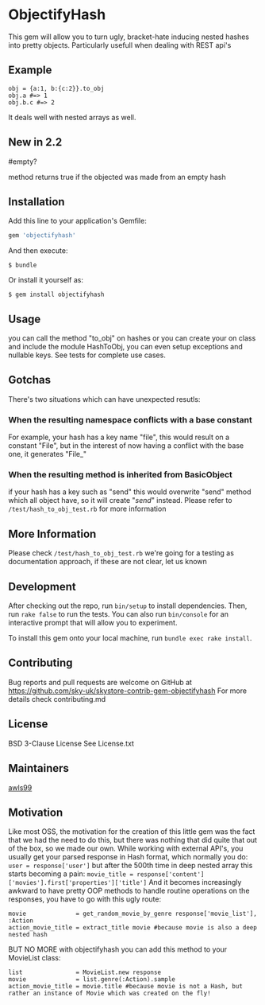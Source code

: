 # ObjectifyHash

This gem will allow you to turn ugly, bracket-hate inducing nested hashes into pretty objects.
Particularly usefull when dealing with REST api's

## Example
```
obj = {a:1, b:{c:2}}.to_obj
obj.a #=> 1
obj.b.c #=> 2
```
It deals well with nested arrays as well.

## New in 2.2

#empty? 

method returns true if the objected was made from an empty hash

## Installation

Add this line to your application's Gemfile:

```ruby
gem 'objectifyhash'
```

And then execute:

    $ bundle

Or install it yourself as:

    $ gem install objectifyhash

## Usage
you can call the method "to_obj" on hashes
or you can create your on class and include the module HashToObj, you can even setup exceptions and nullable keys.
See tests for complete use cases.

## Gotchas
There's two situations which can have unexpected resutls:
### When the resulting namespace conflicts with a base constant
For example, your hash has a key name "file", this would result on a constant "File", but in the interest of now having a
conflict with the base one, it generates "File_"
### When the resulting method is inherited from BasicObject
if your hash has a key such as "send" this would overwrite "send" method which all object have, so it will create "_send_" instead.
Please refer to `/test/hash_to_obj_test.rb` for more information


## More Information
Please check `/test/hash_to_obj_test.rb` we're going for a testing as documentation approach, if these are not clear, let us known

## Development

After checking out the repo, run `bin/setup` to install dependencies. Then, run `rake false` to run the tests. You can also run `bin/console` for an interactive prompt that will allow you to experiment.

To install this gem onto your local machine, run `bundle exec rake install`.

## Contributing

Bug reports and pull requests are welcome on GitHub at https://github.com/sky-uk/skystore-contrib-gem-objectifyhash
For more details check contributing.md

## License
BSD 3-Clause License
See License.txt


## Maintainers
[awls99](https://github.com/awls99)

## Motivation
Like most OSS, the motivation for the creation of this little gem was the fact that we had the need to do this, but there was nothing that did quite that out of the box, so we made our own.
While working with external API's, you usually get your parsed response in Hash format, which normally you do:
`user = response['user']`
but after the 500th time in deep nested array this starts becoming a pain:
 `movie_title = response['content']['movies'].first['properties']['title']`
And it becomes increasingly awkward to have pretty OOP methods to handle routine operations on the responses, you have to go with this ugly route:
```
movie              = get_random_movie_by_genre response['movie_list'], :Action
action_movie_title = extract_title movie #because movie is also a deep nested hash

```
BUT NO MORE with objectifyhash you can add this method to your MovieList class:
```
list               = MovieList.new response
movie              = list.genre(:Action).sample
action_movie_title = movie.title #because movie is not a Hash, but rather an instance of Movie which was created on the fly!
```
